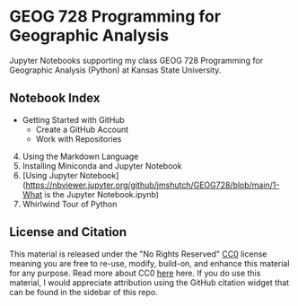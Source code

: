 # GEOG 728 Programming for Geographic Analysis
Jupyter Notebooks supporting my class GEOG 728 Programming for Geographic Analysis (Python) at Kansas State University.

## Notebook Index
- Getting Started with GitHub
  - Create a GitHub Account
  - Work with Repositories
4. Using the Markdown Language
5. Installing Miniconda and Jupyter Notebook
6. [Using Jupyter Notebook](https://nbviewer.jupyter.org/github/jmshutch/GEOG728/blob/main/1-What is the Jupyter Notebook.ipynb)
7. Whirlwind Tour of Python

## License and Citation
This material is released under the "No Rights Reserved" [CC0](https://github.com/jmshutch/GEOG728/blob/main/LICENSE) license meaning you are free to re-use, modify, build-on, and enhance this material for any purpose. Read more about CC0 [here](https://creativecommons.org/share-your-work/public-domain/cc0/) here.  If you do use this material, I would appreciate attribution using the GitHub citation widget that can be found in the sidebar of this repo.

